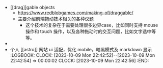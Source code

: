 - [[drag]]gable objects
	- https://www.redblobgames.com/making-of/draggable/
	- 主要介绍前端拖动技术相关的各种议题
		- 这个技术的复杂在于需要处理很多边界case，比如同时支持 mouse 操作和 touch 操作，以及各种拖动时的交互问题，比如文字选中等等。
-
- 个人 [[astro]] 网站 ui 适配，优化 mobile，暗黑模式及 markdown 显示
  :LOGBOOK:
  CLOCK: [2023-10-09 Mon 22:42:52]--[2023-10-09 Mon 22:42:54] =>  00:00:02
  CLOCK: [2023-10-09 Mon 22:42:56]
  :END: